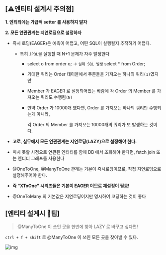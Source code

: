 ## [⚠️엔티티 설계시 주의점]
**1. 엔티티에는 가급적 setter 를 사용하지 말자**

**2. 모든 연관관계는 지연로딩으로 설정하자**

- 즉시 로딩(EAGER)은 예측이 어렵고, 어떤 SQL이 실행될지 추적하기 어렵다.

  - 특히 `JPQL`을 실행할 때 N+1 문제가 자주 발생한다
    - select o from order o; -> `실제 SQL 발생` select * from Order;
    - 기대한 쿼리는 Order 테이블에서 주문들을 가져오는 하나의 쿼리`(1)`였지만
    - Member 가 EAGER 로 설정되어있는 바람에 각 Order 의 Member 를 가져오는 쿼리도 수행됨`(N)`
    - 만약 Order 가 10000개 였다면, Order 를 가져오는 하나의 쿼리만 수행되는게 아니라,

      각 Order 의 Member 를 가져오는 10000개의  쿼리가 또 발생하는 것이다.
- **고로, 실무에서 모든 연관관계는 지연로딩(LAZY)으로 설정해야 한다.**
- 피치 못할 사정으로 연관된 엔티티를 함께 DB 에서 조회해야 한다면, fetch join 또는 엔티티 그래프를 사용한다
- @OneToOne, @ManyToOne 관계는 기본이 즉시로딩이므로, 직접 지연로딩으로 설정해주어야 한다.
- **즉 "XToOne" 시리즈들은 기본이 EAGER 이므로 재설정이 필요!**
- @OneToMany 의 기본값은 지연로딩이지만 명시하여 코딩하는 것이 좋다

## [엔티티 설계시 🍯팁]

> @ManyToOne 이 쓰인 곳을 한번에 찾아 LAZY 로 바꾸고 싶다면!

`ctrl + f + shift` 로 @ManyToOne 이 쓰인 모든 곳을 찾아낼 수 있다.

![img](/Users/yeonnex/Desktop/:Users:yeonnex:Study:SpringStudy:jpashop:.png)



